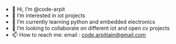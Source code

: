 - 👋 Hi, I’m @code-arpit
- 👀 I’m interested in iot projects
- 🌱 I’m currently learning python and embedded electronics 
- 💞️ I’m looking to collaborate on different iot and open cv projects 
- 📫 How to reach me: email : code.arpitjain@gmail.com

<!---
code-arpit/code-arpit is a ✨ special ✨ repository because its `README.md` (this file) appears on your GitHub profile.
You can click the Preview link to take a look at your changes.
--->
